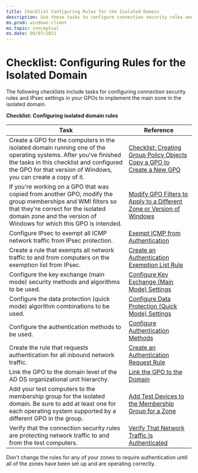 ```yaml
---
title: Checklist Configuring Rules for the Isolated Domain 
description: Use these tasks to configure connection security rules and IPsec settings in your GPOs to implement the main zone in the isolated domain.
ms.prod: windows-client
ms.topic: conceptual
ms.date: 09/07/2021
---
```


# Checklist: Configuring Rules for the Isolated Domain


The following checklists include tasks for configuring connection security rules and IPsec settings in your GPOs to implement the main zone in the isolated domain.

**Checklist: Configuring isolated domain rules**

| Task | Reference |
| - | - |
| Create a GPO for the computers in the isolated domain running one of the operating systems. After you've finished the tasks in this checklist and configured the GPO for that version of Windows, you can create a copy of it.| [Checklist: Creating Group Policy Objects](checklist-creating-group-policy-objects.md)<br/>[Copy a GPO to Create a New GPO](copy-a-gpo-to-create-a-new-gpo.md)| 
| If you're working on a GPO that was copied from another GPO, modify the group memberships and WMI filters so that they're correct for the isolated domain zone and the version of Windows for which this GPO is intended. | [Modify GPO Filters to Apply to a Different Zone or Version of Windows](modify-gpo-filters-to-apply-to-a-different-zone-or-version-of-windows.md) |
| Configure IPsec to exempt all ICMP network traffic from IPsec protection. | [Exempt ICMP from Authentication](exempt-icmp-from-authentication.md)| 
| Create a rule that exempts all network traffic to and from computers on the exemption list from IPsec. | [Create an Authentication Exemption List Rule](create-an-authentication-exemption-list-rule.md)| 
| Configure the key exchange (main mode) security methods and algorithms to be used. | [Configure Key Exchange (Main Mode) Settings](configure-key-exchange-main-mode-settings.md)| 
| Configure the data protection (quick mode) algorithm combinations to be used. | [Configure Data Protection (Quick Mode) Settings](configure-data-protection-quick-mode-settings.md)| 
| Configure the authentication methods to be used. | [Configure Authentication Methods](configure-authentication-methods.md)| 
| Create the rule that requests authentication for all inbound network traffic. | [Create an Authentication Request Rule](create-an-authentication-request-rule.md)| 
| Link the GPO to the domain level of the AD DS organizational unit hierarchy. | [Link the GPO to the Domain](link-the-gpo-to-the-domain.md)| 
| Add your test computers to the membership group for the isolated domain. Be sure to add at least one for each operating system supported by a different GPO in the group.| [Add Test Devices to the Membership Group for a Zone](add-test-devices-to-the-membership-group-for-a-zone.md)| 
| Verify that the connection security rules are protecting network traffic to and from the test computers. | [Verify That Network Traffic Is Authenticated](verify-that-network-traffic-is-authenticated.md)| 
 

Don't change the rules for any of your zones to require authentication until all of the zones have been set up and are operating correctly.
